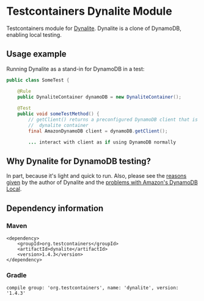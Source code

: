 # Testcontainers Dynalite Module

Testcontainers module for [Dynalite](https://github.com/mhart/dynalite). Dynalite is a clone of DynamoDB, enabling local testing.

## Usage example

Running Dynalite as a stand-in for DynamoDB in a test:

```java
public class SomeTest {

    @Rule
    public DynaliteContainer dynamoDB = new DynaliteContainer();
    
    @Test
    public void someTestMethod() {
        // getClient() returns a preconfigured DynamoDB client that is connected to the
        //  dynalite container
        final AmazonDynamoDB client = dynamoDB.getClient();

        ... interact with client as if using DynamoDB normally
```

## Why Dynalite for DynamoDB testing?

In part, because it's light and quick to run. Also, please see the [reasons given](https://github.com/mhart/dynalite#why-not-amazons-dynamodb-local) by the author of Dynalite and the [problems with Amazon's DynamoDB Local](https://github.com/mhart/dynalite#problems-with-amazons-dynamodb-local-updated-2016-04-19).

## Dependency information

### Maven

```
<dependency>
    <groupId>org.testcontainers</groupId>
    <artifactId>dynalite</artifactId>
    <version>1.4.3</version>
</dependency>
```

### Gradle

```
compile group: 'org.testcontainers', name: 'dynalite', version: '1.4.3'
```

